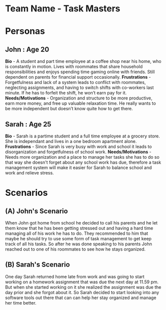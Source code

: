 # Team Name - Task Masters

# Personas

## John : Age 20

**Bio** - A student and part time employee at a coffee shop near his home, who is constantly in motion. Lives with roommates that share household responsibilities and enjoys spending time gaming online with friends. Still dependent on parents for financial support occasionally.
**Frustrations** - Forgetfulness and lack of a system leads to conflict with roommates, neglecting assignments, and having to switch shifts with co-workers last minute. If he has to forfeit the shift, he won’t earn pay for it.
**Needs/Motivations** - Organization and structure to be more productive, earn more money, and free up valuable relaxation time. He really wants to be more independent but doesn’t know quite how to get there.

## Sarah : Age 25

**Bio** - Sarah is a partime student and a full time employee at a grocery store. She is independant and lives in a one bedroom apartment alone.
**Frustrations** - Since Sarah is very busy with work and school it leads to disorganization and forgetfulness of school work.
**Needs/Motivations** - Needs more organization and a place to manage her tasks she has to do so that way she doesn't forget about any school work has due, therefore a task management system will make it easier for Sarah to balance school and work and relieve stress.

# Scenarios

## (A) John's Scenario

When John got home from school he decided to call his parents and he let them know that he has been getting stressed out and having a hard time managing all of his work he has to do. They recommended to him that maybe he should try to use some form of task management to get keep track of all his tasks. So after he was done speaking to his parents John reached out to one of his roommates to see how he stays organized.

## (B) Sarah's Scenario

One day Sarah returned home late from work and was going to start working on a homework assignment that was due the next day at 11.59 pm. But when she started working on it she realized the assignment was due the day prior and she forgot about it. So Sarah decided to start looking into any software tools out there that can can help her stay organized and manage her time better.
